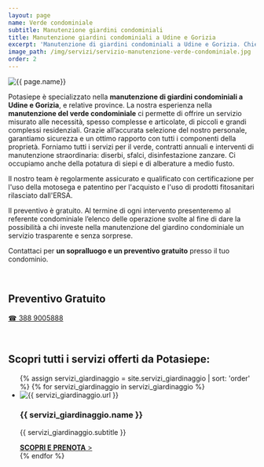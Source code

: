 ```yaml
---
layout: page
name: Verde condominiale
subtitle: Manutenzione giardini condominiali
title: Manutenzione giardini condominiali a Udine e Gorizia
excerpt: 'Manutenzione di giardini condominiali a Udine e Gorizia. Chiedici un sopralluogo e un preventivo gratuito per la manutenzione del verde condominiale.'
image_path: /img/servizi/servizio-manutenzione-verde-condominiale.jpg
order: 2
---
```

<img src="{{ page.image_path }}" alt="{{ page.name}}" title="{{ page.name }}"/>

Potasiepe è specializzato nella **manutenzione di giardini condominiali a Udine e Gorizia**, e relative province. La nostra esperienza nella **manutenzione del verde condominiale** ci permette di offrire un servizio misurato alle necessità, spesso complesse e articolate, di piccoli e grandi complessi residenziali. Grazie all’accurata selezione del nostro personale, garantiamo sicurezza e un ottimo rapporto con tutti i componenti della proprietà.
Forniamo tutti i servizi per il verde, contratti annuali e interventi di manutenzione straordinaria: diserbi, sfalci, disinfestazione zanzare. Ci occupiamo anche della potatura di siepi e di alberature a medio fusto.

Il nostro team è regolarmente assicurato e qualificato con certificazione per l'uso della motosega e patentino per l'acquisto e l'uso di prodotti fitosanitari rilasciato dall'ERSA.

Il preventivo è gratuito. Al termine di ogni intervento presenteremo al referente condominiale l’elenco delle operazione svolte al fine di dare la possibilità a chi investe nella manutenzione del giardino condominiale un servizio trasparente e senza sorprese.

Contattaci per **un sopralluogo e un preventivo gratuito** presso il tuo condominio.

<br/>
<div class="text-center">
  <h2>Preventivo Gratuito</h2>
  <a title="numero di telefono di Potasiepe Giardiniere +393889005888" href="tel:+393889005888" class="button">&#9742; 388 9005888</a>
</div>
<br/><br/>

## Scopri tutti i servizi offerti da Potasiepe:

<div class="list-collection">
<ul>
  {% assign servizi_giardinaggio = site.servizi_giardinaggio | sort: 'order' %}
  {% for servizi_giardinaggio in servizi_giardinaggio %}
		<li>
      <img src="{% include relative-src.html src=servizi_giardinaggio.image_path %}" alt="{{ servizi_giardinaggio.url }}">
			<h3>{{ servizi_giardinaggio.name }}</h3>
      <p>{{ servizi_giardinaggio.subtitle }}</p>
			<a href="{{ site.baseurl }}{{ servizi_giardinaggio.url }}" title="{{ servizi_giardinaggio.url }}"><strong>SCOPRI E PRENOTA</strong> &gt;</a>
		</li>
	{% endfor %}
</ul>
</div>
